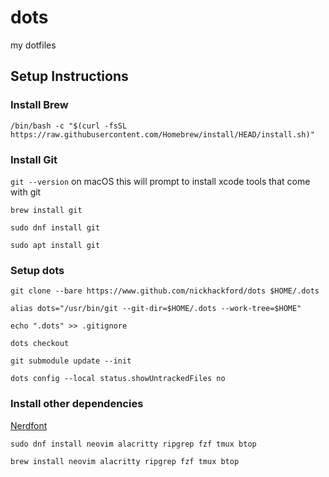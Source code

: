 # dots
my dotfiles

## Setup Instructions

### Install Brew
`/bin/bash -c "$(curl -fsSL https://raw.githubusercontent.com/Homebrew/install/HEAD/install.sh)"`

### Install Git
`git --version` on macOS this will prompt to install xcode tools that come with git

`brew install git`

`sudo dnf install git`

`sudo apt install git`

### Setup dots
`git clone --bare https://www.github.com/nickhackford/dots $HOME/.dots`

`alias dots="/usr/bin/git --git-dir=$HOME/.dots --work-tree=$HOME"`

`echo ".dots" >> .gitignore`

`dots checkout`

`git submodule update --init`

`dots config --local status.showUntrackedFiles no`

### Install other dependencies
[Nerdfont](https://www.nerdfonts.com/)

`sudo dnf install neovim alacritty ripgrep fzf tmux btop`

`brew install neovim alacritty ripgrep fzf tmux btop`
